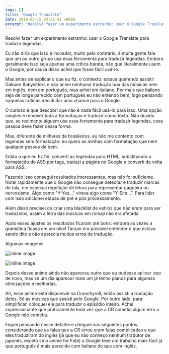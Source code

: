 ```yaml
---
tags: []
title: "Google Translate"
date: 2019-05-15 03:51:41 +0000
excerpt: "Resolvi fazer um experimento estranho: usar o Google Translate para traduzir legendas.  Eu não diria que isso é inovador, muito pelo..."
---
```


Resolvi fazer um experimento estranho: usar o Google Translate para traduzir legendas.

Eu não diria que isso é inovador, muito pelo contrário, é muita gente fala que um ou outro grupo usa essa ferramenta para traduzir legendas. Embora geralmente isso seja apenas uma crítica barata, não que literalmente usem o Google, por causa disso achei que fosse fácil usá-lo.

Mas antes de explicar o que eu fiz, o contexto: estava querendo assistir Gakuen Babysitters e não achei nenhuma tradução boa das músicas nem em inglês, nem em português, mas achei em italiano. Por mais que italiano seja de longe parecido com português eu não entendo bem, logo pensando naquelas críticas decidi dar uma chance para o Google.

O curioso é que descobri que não é nada fácil usá-lo para isso. Uma opção simples é remover toda a formatação e traduzir como texto. Não duvido que, se realmente alguém usa essa ferramenta para traduzir legendas, essa pessoa deve fazer dessa forma.

Mas, diferente de milhares de brasileiros, eu não me contento com legendas sem formatação: eu quero as minhas com formatação que nem qualquer pessoa de bem.

Então o que eu fiz foi: converti as legendas para HTML, substituindo a formatação do ASS por tags, traduzi a página no Google e converti de volta para ASS.

Fazendo isso consegui resultados interessantes, mas não foi suficiente. Notei rapidamente que o Google não consegue detectar e traduzir marcas de fala, em especial repetição de letras para representar gagueira ou nervosismo. Algo como "Y-Yes..." virava algo como “Y-Sim...”. Para lidar com isso adicionei etapas de pré e pós processamento.

Além disso precisei de criar uma blacklist de estilos que não eram para ser traduzidos, assim a letra das músicas em romaji não era afetada

Após esses ajustes os resultados ficaram até bons: embora às vezes a gramática ficava em um nível Tarzan era possível entender o que estava sendo dito e não aparecia muitos erros de tradução.

Algumas imagens:

![inline image](https://i.imgur.com/gK8PDKU.png)

![inline image](https://i.imgur.com/cwRwS0h.png)

Depois desse anime ainda não apareceu outro que eu pudesse aplicar isso de novo, mas se um dia aparecer mais um já tenho planos para algumas otimizações e melhorias.

Ah, esse anime está disponível na Crunchyroll, então assisti a tradução deles. Só as músicas que assisti pelo Google. Por outro lado, para simplificar, coloquei ele para traduzir o episódio inteiro. Achei impressionante que praticamente toda vez que a CR cometia algum erro a Google não cometia.

Fiquei pensando nesse detalhe e cheguei aos seguintes pontos: considerando que as falas que a CR errou eram falas complicadas e que eles traduziram do inglês (já que eu não conheço nenhum tradutor de japonês, exceto se o anime for Fate) o Google teve um trabalho mais fácil já que português é mais parecido com italiano do que com inglês.